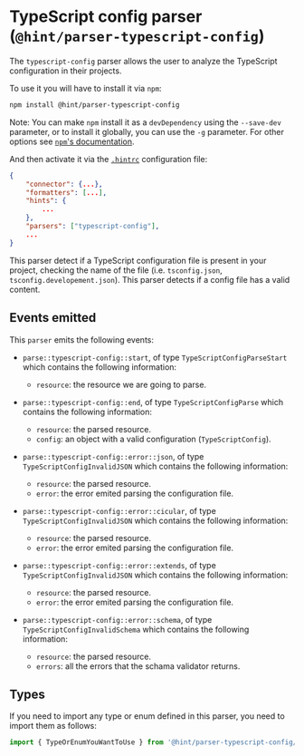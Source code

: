 # TypeScript config parser (`@hint/parser-typescript-config`)

The `typescript-config` parser allows the user to analyze the
TypeScript configuration in their projects.

To use it you will have to install it via `npm`:

```bash
npm install @hint/parser-typescript-config
```

Note: You can make `npm` install it as a `devDependency` using the
`--save-dev` parameter, or to install it globally, you can use the
`-g` parameter. For other options see [`npm`'s
documentation](https://docs.npmjs.com/cli/install).

And then activate it via the [`.hintrc`][hintrc] configuration file:

```json
{
    "connector": {...},
    "formatters": [...],
    "hints": {
        ...
    },
    "parsers": ["typescript-config"],
    ...
}
```

This parser detect if a TypeScript configuration file is present in
your project, checking the name of the file (i.e. `tsconfig.json`,
`tsconfig.developement.json`). This parser detects if a config file
has a valid content.

## Events emitted

This `parser` emits the following events:

* `parse::typescript-config::start`, of type `TypeScriptConfigParseStart`
  which contains the following information:

  * `resource`: the resource we are going to parse.

* `parse::typescript-config::end`, of type `TypeScriptConfigParse`
  which contains the following information:

  * `resource`: the parsed resource.
  * `config`: an object with a valid configuration (`TypeScriptConfig`).

* `parse::typescript-config::error::json`, of type `TypeScriptConfigInvalidJSON`
  which contains the following information:

  * `resource`: the parsed resource.
  * `error`: the error emited parsing the configuration file.

* `parse::typescript-config::error::cicular`, of type `TypeScriptConfigInvalidJSON`
  which contains the following information:

  * `resource`: the parsed resource.
  * `error`: the error emited parsing the configuration file.

* `parse::typescript-config::error::extends`, of type `TypeScriptConfigInvalidJSON`
  which contains the following information:

  * `resource`: the parsed resource.
  * `error`: the error emited parsing the configuration file.

* `parse::typescript-config::error::schema`, of type
  `TypeScriptConfigInvalidSchema` which contains the following information:

  * `resource`: the parsed resource.
  * `errors`: all the errors that the schama validator returns.

## Types

If you need to import any type or enum defined in this parser, you
need to import them as follows:

```ts
import { TypeOrEnumYouWantToUse } from '@hint/parser-typescript-config/dist/src/types';
```

<!-- Link labels: -->

[hintrc]: https://webhint.io/docs/user-guide/further-configuration/hintrc-formats/
